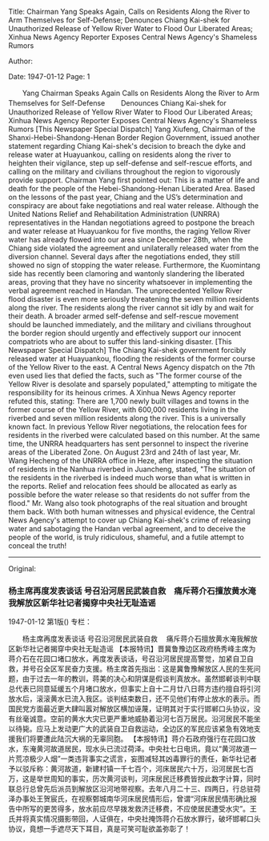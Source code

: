 Title: Chairman Yang Speaks Again, Calls on Residents Along the River to Arm Themselves for Self-Defense; Denounces Chiang Kai-shek for Unauthorized Release of Yellow River Water to Flood Our Liberated Areas; Xinhua News Agency Reporter Exposes Central News Agency's Shameless Rumors

Author:

Date: 1947-01-12
Page: 1

　　Yang Chairman Speaks Again
    Calls on Residents Along the River to Arm Themselves for Self-Defense
　　Denounces Chiang Kai-shek for Unauthorized Release of Yellow River Water to Flood Our Liberated Areas; Xinhua News Agency Reporter Exposes Central News Agency's Shameless Rumors
    [This Newspaper Special Dispatch] Yang Xiufeng, Chairman of the Shanxi-Hebei-Shandong-Henan Border Region Government, issued another statement regarding Chiang Kai-shek's decision to breach the dyke and release water at Huayuankou, calling on residents along the river to heighten their vigilance, step up self-defense and self-rescue efforts, and calling on the military and civilians throughout the region to vigorously provide support. Chairman Yang first pointed out: This is a matter of life and death for the people of the Hebei-Shandong-Henan Liberated Area. Based on the lessons of the past year, Chiang and the US’s determination and conspiracy are about fake negotiations and real water release. Although the United Nations Relief and Rehabilitation Administration (UNRRA) representatives in the Handan negotiations agreed to postpone the breach and water release at Huayuankou for five months, the raging Yellow River water has already flowed into our area since December 28th, when the Chiang side violated the agreement and unilaterally released water from the diversion channel. Several days after the negotiations ended, they still showed no sign of stopping the water release. Furthermore, the Kuomintang side has recently been clamoring and wantonly slandering the liberated areas, proving that they have no sincerity whatsoever in implementing the verbal agreement reached in Handan. The unprecedented Yellow River flood disaster is even more seriously threatening the seven million residents along the river. The residents along the river cannot sit idly by and wait for their death. A broader armed self-defense and self-rescue movement should be launched immediately, and the military and civilians throughout the border region should urgently and effectively support our innocent compatriots who are about to suffer this land-sinking disaster.
    [This Newspaper Special Dispatch] The Chiang Kai-shek government forcibly released water at Huayuankou, flooding the residents of the former course of the Yellow River to the east. A Central News Agency dispatch on the 7th even used lies that defied the facts, such as "The former course of the Yellow River is desolate and sparsely populated," attempting to mitigate the responsibility for its heinous crimes. A Xinhua News Agency reporter refuted this, stating: There are 1,700 newly built villages and towns in the former course of the Yellow River, with 600,000 residents living in the riverbed and seven million residents along the river. This is a universally known fact. In previous Yellow River negotiations, the relocation fees for residents in the riverbed were calculated based on this number. At the same time, the UNRRA headquarters has sent personnel to inspect the riverine areas of the Liberated Zone. On August 23rd and 24th of last year, Mr. Wang Hecheng of the UNRRA office in Heze, after inspecting the situation of residents in the Nanhua riverbed in Juancheng, stated, "The situation of the residents in the riverbed is indeed much worse than what is written in the reports. Relief and relocation fees should be allocated as early as possible before the water release so that residents do not suffer from the flood." Mr. Wang also took photographs of the real situation and brought them back. With both human witnesses and physical evidence, the Central News Agency's attempt to cover up Chiang Kai-shek's crime of releasing water and sabotaging the Handan verbal agreement, and to deceive the people of the world, is truly ridiculous, shameful, and a futile attempt to conceal the truth!



<hr /> 

Original: 


### 杨主席再度发表谈话  号召沿河居民武装自救　痛斥蒋介石擅放黄水淹我解放区新华社记者揭穿中央社无耻造谣

1947-01-12
第1版()
专栏：

　　杨主席再度发表谈话
    号召沿河居民武装自救
  　痛斥蒋介石擅放黄水淹我解放区新华社记者揭穿中央社无耻造谣
    【本报特讯】晋冀鲁豫边区政府杨秀峰主席为蒋介石在花园口堵口放水，再度发表谈话，号召沿河居民提高警觉，加紧自卫自救，并号召全区军民奋力支援。杨主席首先指出：这是冀鲁豫解放区人民的生死问题，由于过去一年的教训，蒋美的决心和阴谋是假谈判真放水。虽然邯郸谈判中联总代表已同意延缓五个月堵口放水，但事实上自十二月廿八日蒋方违约擅自将引河放水后，滚滚黄水已流入我区。谈判结束数日，还不见他们有停止放水的表示。而国民党方面最近更大肆叫嚣对解放区横加诬蔑，证明其对于实行邯郸口头协议，没有丝毫诚意。空前的黄水大灾已更严重地威胁着沿河七百万居民。沿河居民不能坐以待毙。应马上发动更广大的武装自卫自救运动，全边区的军民应该紧急有效地支援我们将要遭此陆沉大祸的无辜同胞。
    【本报特讯】蒋介石政府强行在花园口放水，东淹黄河故道居民，现水头已流过荷泽。中央社七日电讯，竟以“黄河故道一片荒凉极少人烟”一类违背事实之谎言，妄图减轻其凶毒罪行的责任，新华社记者予以驳斥称：黄河故道，新建村镇一千七百个，河床居民六十万，沿河居民七百万，这是举世周知的事实，历次黄河谈判，河床居民迁移费皆按此数字计算，同时联总行总曾先后派员到解放区沿河地带视察。去年八月二十三、四两日，行总驻荷泽办事处王贺宸氏，在视察鄄城南华河床居民情形后，曾谓“河床居民情形确比报告中所写的更苦得多，放水前应尽早拨发救济迁移费，不应使居民遭受水灾”。王氏并将真实情况摄影带回，人证俱在，中央社掩饰蒋介石放水罪行，破坏邯郸口头协议，竟想一手遮尽天下耳目，真是可笑可耻欲盖弥彰了！

